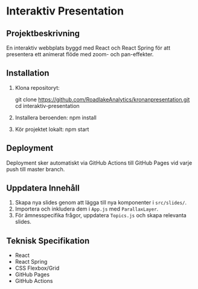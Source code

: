 # Interaktiv Presentation

## Projektbeskrivning
En interaktiv webbplats byggd med React och React Spring för att presentera ett animerat flöde med zoom- och pan-effekter.

## Installation

1. Klona repositoryt:

   git clone https://github.com/RoadlakeAnalytics/kronanpresentation.git
   cd interaktiv-presentation

2. Installera beroenden:
   npm install

3. Kör projektet lokalt:
npm start

## Deployment
Deployment sker automatiskt via GitHub Actions till GitHub Pages vid varje push till master branch.

## Uppdatera Innehåll

1.  Skapa nya slides genom att lägga till nya komponenter i `src/slides/`.
2.  Importera och inkludera dem i `App.js` med `ParallaxLayer`.
3.  För ämnesspecifika frågor, uppdatera `Topics.js` och skapa relevanta slides.

## Teknisk Specifikation

-   React
-   React Spring
-   CSS Flexbox/Grid
-   GitHub Pages
-   GitHub Actions 